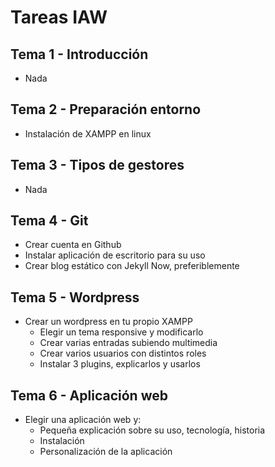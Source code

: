 # Tareas IAW

## Tema 1 - Introducción

- Nada

## Tema 2 - Preparación entorno

- Instalación de XAMPP en linux

## Tema 3 - Tipos de gestores

- Nada

## Tema 4 - Git

- Crear cuenta en Github
- Instalar aplicación de escritorio para su uso
- Crear blog estático con Jekyll Now, preferiblemente

## Tema 5 - Wordpress

- Crear un wordpress en tu propio XAMPP
  - Elegir un tema responsive y modificarlo
  - Crear varias entradas subiendo multimedia
  - Crear varios usuarios con distintos roles
  - Instalar 3 plugins, explicarlos y usarlos

## Tema 6 - Aplicación web

- Elegir una aplicación web y:
  - Pequeña explicación sobre su uso, tecnología, historia
  - Instalación
  - Personalización de la aplicación
